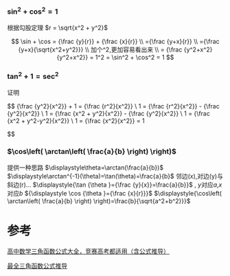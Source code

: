 

### ${\displaystyle \sin^2 + \cos^2 = 1}$

 根据勾股定理 $r = \sqrt{x^2 + y^2}$

$$
\sin + \cos = {\frac {y}{r}} + {\frac {x}{r}}
\\
={\frac {y+x}{r}}
\\
={\frac {y+x}{\sqrt{x^2+y^2}}}
\\ 加个^2,更加容易看出来
\\
= {\frac {y^2+x^2}{y^2+x^2}} = 1^2 = \sin^2 + \cos^2 = 1
$$

### ${\displaystyle \tan^2 + 1 = \sec^2}$

证明

$$
{\frac {y^2}{x^2}} + 1 = {\frac {r^2}{x^2}}
\\
1 = {\frac {r^2}{x^2}} - {\frac {y^2}{x^2}}
\\
1 = {\frac {x^2 + y^2}{x^2}} - {\frac {y^2}{x^2}}
\\
1 = {\frac {x^2 + y^2-y^2}{x^2}}
\\
1 = {\frac {x^2}{x^2}} = 1

$$

### $\cos\left( \arctan\left( \frac{a}{b} \right) \right)$
提供一种思路
$\displaystyle\theta=\arctan(\frac{a}{b})$
$\displaystyle\arctan^{-1}(\theta)=\tan(\theta)=\frac{a}{b}$
邻边(x),对边(y)与斜边(r)...
$\displaystyle{\tan {\theta }={\frac {y}{x}}=\frac{a}{b}}$   , $y$对应$a$,$x$对应$b$
${\displaystyle \cos {\theta }={\frac {x}{r}}}$ 
$\displaystyle{\cos\left( \arctan\left( \frac{a}{b} \right) \right)=\frac{b}{\sqrt{a^2+b^2}}}$


# 参考

[高中数学三角函数公式大全，竞赛高考都适用（含公式推导）](https://zhuanlan.zhihu.com/p/109342493)

[最全三角函数公式推导](https://zhuanlan.zhihu.com/p/20102140)
